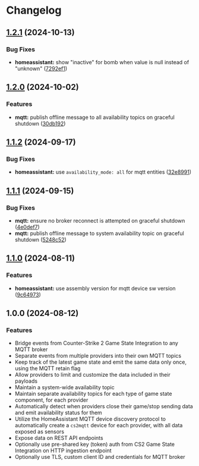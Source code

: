 # Changelog

## [1.2.1](https://github.com/lupusbytes/cs2mqtt/compare/v1.2.0...v1.2.1) (2024-10-13)


### Bug Fixes

* **homeassistant:** show "inactive" for bomb when value is null instead of "unknown" ([7292ef1](https://github.com/lupusbytes/cs2mqtt/commit/7292ef174bd7cc80cc5cf6befc1b39a819386e1e))

## [1.2.0](https://github.com/lupusbytes/cs2mqtt/compare/v1.1.2...v1.2.0) (2024-10-02)


### Features

* **mqtt:** publish offline message to all availability topics on graceful shutdown ([30db192](https://github.com/lupusbytes/cs2mqtt/commit/30db19297262c29ef508a36187298950faa5b304))

## [1.1.2](https://github.com/lupusbytes/cs2mqtt/compare/v1.1.1...v1.1.2) (2024-09-17)


### Bug Fixes

* **homeassistant:** use `availability_mode: all` for mqtt entities ([32e8991](https://github.com/lupusbytes/cs2mqtt/commit/32e8991b19d8d078e5e817bc8d62b4ea2139c8b8))

## [1.1.1](https://github.com/lupusbytes/cs2mqtt/compare/v1.1.0...v1.1.1) (2024-09-15)


### Bug Fixes

* **mqtt:** ensure no broker reconnect is attempted on graceful shutdown ([4e0def7](https://github.com/lupusbytes/cs2mqtt/commit/4e0def7c567d46362f57c0cde5aa232ae80b8751))
* **mqtt:** publish offline message to system availability topic on graceful shutdown ([5248c52](https://github.com/lupusbytes/cs2mqtt/commit/5248c52c22ba30afdc6d3e711123e28075d6359a))

## [1.1.0](https://github.com/lupusbytes/cs2mqtt/compare/v1.0.0...v1.1.0) (2024-08-11)


### Features

* **homeassistant:** use assembly version for mqtt device sw version ([9c64973](https://github.com/lupusbytes/cs2mqtt/commit/9c64973a1b7a373e1d968dc1e2bab6547c122a9a))

## 1.0.0 (2024-08-12)

### Features

* Bridge events from Counter-Strike 2 Game State Integration to any MQTT broker
* Separate events from multiple providers into their own MQTT topics
* Keep track of the latest game state and emit the same data only once, using the MQTT retain flag
* Allow providers to limit and customize the data included in their payloads
* Maintain a system-wide availability topic
* Maintain separate availability topics for each type of game state component, for each provider
* Automatically detect when providers close their game/stop sending data and emit availability status for them
* Utilize the HomeAssistant MQTT device discovery protocol to automatically create a `cs2mqtt` device for each provider, with all data exposed as sensors
* Expose data on REST API endpoints
* Optionally use pre-shared key (token) auth from CS2 Game State Integration on HTTP ingestion endpoint
* Optionally use TLS, custom client ID and credentials for MQTT broker
